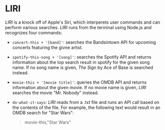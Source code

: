 # LIRI

*LIRI* is a knock off of Apple's Siri, which interperets user commands and can perform various searches. *LIRI* runs from the terminal using Node.js and recognizes four commands:

* `concert-this + '[band]'`: searches the Bandsintown API for upcoming concerts featuring the givne artist.

* `spotify-this-song + '[song]'`: searches the Spotify API and returns information about the top search result in spotify for the given song name. If no song name is given, *The Sign* by Ace of Base is searched instead.

* `movie-this + '[movie title]'`: queries the OMDB API and returns information about the given movie. If no movie name is given, *LIRI* searches the movie "Mr. Nobody" instead.

* `do-what-it-says`: *LIRI* reads from a .txt file and runs an API call based on the contents of the file. For example, the following text would result in an OMDB search for "Star Wars":
    >movie-this,"Star Wars"

